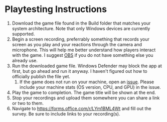 # Playtesting Instructions
1. Download the game file found in the Build folder that matches your system architecture. Note that only Windows devices are currently supported.
2. Begin a screen recording, preferrably something that records your screen as you play and your reactions through the camera and microphone. This will help me better understand how players interact with the game. I suggest [OBS](https://obsproject.com/) if you do not have something else you already use.
3. Run the downloaded game file. Windows Defender may block the app at first, but go ahead and run it anyway. I haven't figured out how to officially publish the file yet.
    1. If the game does not run on your machine, open an [issue](https://github.com/bdonet/FirstGameGodot/issues). Please include your machine stats (OS version, CPU, and GPU) in the issue.
4. Play the game to completion. The game title will be shown at the end.
5. Stop your recordings and upload them somewhere you can share a link or two to them.
6. Navigate to https://forms.office.com/r/LYm1BML4Wt and fill out the survey. Be sure to include links to your recording(s).
